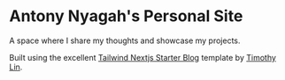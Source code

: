 # Antony Nyagah's Personal Site

A space where I share my thoughts and showcase my projects.

Built using the excellent [Tailwind Nextjs Starter Blog](https://github.com/timlrx/tailwind-nextjs-starter-blog) template by [Timothy Lin](https://github.com/timlrx).